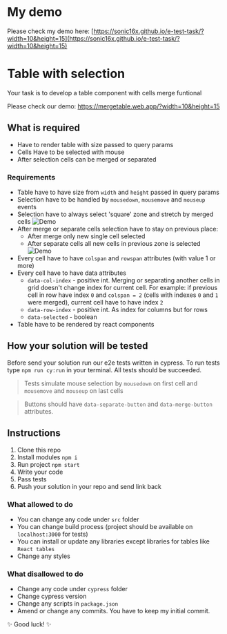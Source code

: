 # My demo

Please check my demo here: [https://sonic16x.github.io/e-test-task/?width=10&height=15](https://sonic16x.github.io/e-test-task/?width=10&height=15)

# Table with selection

Your task is to develop a table component with cells merge funtional

Please check our demo: https://mergetable.web.app/?width=10&height=15

## What is required
- Have to render table with size passed to query params
- Cells Have to be selected with mouse
- After selection cells can be merged or separated

### Requirements

- Table have to have size from `width` and `height` passed in query params
- Selection have to be handled by `mousedown`, `mousemove` and `mouseup` events
- Selection have to always select 'square' zone and stretch by merged cells
   ![Demo](./img/table_selection.gif)
- After merge or separate cells selection have to stay on previous place:
  - After merge only new single cell selected
  - After separate cells all new cells in previous zone is selected
   ![Demo](./img/table_merge.gif)
- Every cell have to have `colspan` and `rowspan` attributes (with value 1 or more)
- Every cell have to have data attributes
  - `data-col-index` - positive int.
     Merging or separating another cells in grid doesn't change index for current cell. 
     For example: if previous cell in row have index `0` and `colspan = 2` (cells with indexes `0` and `1` were merged), current cell have to have index `2`
  - `data-row-index` - positive int. As index for columns but for rows
  - `data-selected` - boolean
- Table have to be rendered by react components

## How your solution will be tested

Before send your solution run our e2e tests written in cypress.
To run tests type `npm run cy:run` in your terminal.
All tests should be succeeded.

> Tests simulate mouse selection by `mousedown` on first cell and `mousemove` and `mouseup` on last cells

> Buttons should have `data-separate-button` and `data-merge-button` attributes.

## Instructions

1. Clone this repo
2. Install modules `npm i`
3. Run project `npm start`
2. Write your code
3. Pass tests
4. Push your solution in your repo and send link back

### What allowed to do
- You can change any code under `src` folder
- You can change build process (project should be available on `localhost:3000` for tests)
- You can install or update any libraries except libraries for tables like `React tables`
- Change any styles

### What disallowed to do
- Change any code under `cypress` folder
- Change cypress version
- Change any scripts in `package.json`
- Amend or change any commits. You have to keep my initial commit.

✨ Good luck! ✨

